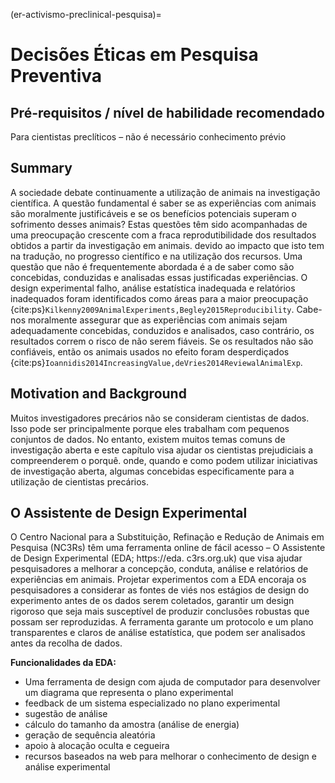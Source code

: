 (er-activismo-preclinical-pesquisa)=
# Decisões Éticas em Pesquisa Preventiva

## Pré-requisitos / nível de habilidade recomendado
Para cientistas preclíticos – não é necessário conhecimento prévio

## Summary
A sociedade debate continuamente a utilização de animais na investigação científica. A questão fundamental é saber se as experiências com animais são moralmente justificáveis e se os benefícios potenciais superam o sofrimento desses animais? Estas questões têm sido acompanhadas de uma preocupação crescente com a fraca reprodutibilidade dos resultados obtidos a partir da investigação em animais. devido ao impacto que isto tem na tradução, no progresso científico e na utilização dos recursos. Uma questão que não é frequentemente abordada é a de saber como são concebidas, conduzidas e analisadas essas justificadas experiências. O design experimental falho, análise estatística inadequada e relatórios inadequados foram identificados como áreas para a maior preocupação {cite:ps}`Kilkenny2009AnimalExperiments,Begley2015Reproducibility`. Cabe-nos moralmente assegurar que as experiências com animais sejam adequadamente concebidas, conduzidos e analisados, caso contrário, os resultados correm o risco de não serem fiáveis. Se os resultados não são confiáveis, então os animais usados no efeito foram desperdiçados {cite:ps}`Ioannidis2014IncreasingValue,deVries2014ReviewalAnimalExp`.

## Motivation and Background
Muitos investigadores precários não se consideram cientistas de dados. Isso pode ser principalmente porque eles trabalham com pequenos conjuntos de dados. No entanto, existem muitos temas comuns de investigação aberta e este capítulo visa ajudar os cientistas prejudiciais a compreenderem o porquê. onde, quando e como podem utilizar iniciativas de investigação aberta, algumas concebidas especificamente para a utilização de cientistas precários.

## O Assistente de Design Experimental
O Centro Nacional para a Substituição, Refinação e Redução de Animais em Pesquisa (NC3Rs) têm uma ferramenta online de fácil acesso – O Assistente de Design Experimental (EDA; https://eda. c3rs.org.uk) que visa ajudar pesquisadores a melhorar a concepção, conduta, análise e relatórios de experiências em animais. Projetar experimentos com a EDA encoraja os pesquisadores a considerar as fontes de viés nos estágios de design do experimento antes de os dados serem coletados, garantir um design rigoroso que seja mais susceptível de produzir conclusões robustas que possam ser reproduzidas. A ferramenta garante um protocolo e um plano transparentes e claros de análise estatística, que podem ser analisados antes da recolha de dados.

**Funcionalidades da EDA:**
* Uma ferramenta de design com ajuda de computador para desenvolver um diagrama que representa o plano experimental
* feedback de um sistema especializado no plano experimental
* sugestão de análise
* cálculo do tamanho da amostra (análise de energia)
* geração de sequência aleatória
* apoio à alocação oculta e cegueira
* recursos baseados na web para melhorar o conhecimento de design e análise experimental
